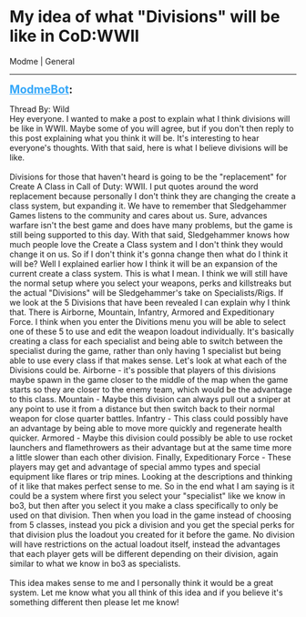 # My idea of what "Divisions" will be like in CoD:WWII
Modme | General

---
<strong style="font-size: 1.4em;"><span style="text-decoration: underline;text-decoration-color: #34a7f9;"><span style="color:#34a7f9;">ModmeBot</span></span>:</strong>

<p>Thread By: Wild<br />Hey everyone. I wanted to make a post to explain what I think divisions will be like in WWII. Maybe some of you will agree, but if you don&#39;t then reply to this post explaining what you think it will be. It&#39;s interesting to hear everyone&#39;s thoughts. With that said, here is what I believe divisions will be like.<br /> <br />Divisions for those that haven&#39;t heard is going to be the &quot;replacement&quot; for Create A Class in Call of Duty: WWII. I put quotes around the word replacement because personally I don&#39;t think they are changing the create a class system, but expanding it. We have to remember that Sledgehammer Games listens to the community and cares about us. Sure, advances warfare isn&#39;t the best game and does have many problems, but the game is still being supported to this day. With that said, Sledgehammer knows how much people love the Create a Class system and I don&#39;t think they would change it on us. So if I don&#39;t think it&#39;s gonna change then what do I think it will be? Well I explained earlier how I think it will be an expansion of the current create a class system. This is what I mean. I think we will still have the normal setup where you select your weapons, perks and killstreaks but the actual &quot;Divisions&quot; will be Sledgehammer&#39;s take on Specialists/Rigs. If we look at the 5 Divisions that have been revealed I can explain why I think that. There is Airborne, Mountain, Infantry, Armored and Expeditionary Force. I think when you enter the Divitions menu you will be able to select one of these 5 to use and edit the weapon loadout individually. It&#39;s basically creating a class for each specialist and being able to switch between the specialist during the game, rather than only having 1 specialist but being able to use every class if that makes sense. Let&#39;s look at what each of the Divisions could be. Airborne - it&#39;s possible that players of this divisions maybe spawn in the game closer to the middle of the map when the game starts so they are closer to the enemy team, which would be the advantage to this class. Mountain - Maybe this division can always pull out a sniper at any point to use it from a distance but then switch back to their normal weapon for close quarter battles. Infantry - This class could possibly have an advantage by being able to move more quickly and regenerate health quicker. Armored - Maybe this division could possibly be able to use rocket launchers and flamethrowers as their advantage but at the same time more a little slower than each other division. Finally, Expeditionary Force - These players may get and advantage of special ammo types and special equipment like flares or trip mines. Looking at the descriptions and thinking of it like that makes perfect sense to me. So in the end what I am saying is it could be a system where first you select your &quot;specialist&quot; like we know in bo3, but then after you select it you make a class specifically to only be used on that division. Then when you load in the game instead of choosing from 5 classes, instead you pick a division and you get the special perks for that division plus the loadout you created for it before the game. No division will have restrictions on the actual loadout itself, instead the advantages that each player gets will be different depending on their division, again similar to what we know in bo3 as specialists. <br /> <br />This idea makes sense to me and I personally think it would be a great system. Let me know what you all think of this idea and if you believe it&#39;s something different then please let me know!</p>
